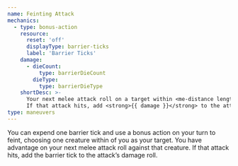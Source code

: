 ```yaml
---
name: Feinting Attack
mechanics:
  - type: bonus-action
    resource:
      reset: 'off'
      displayType: barrier-ticks
      label: 'Barrier Ticks'
    damage:
      - dieCount:
          type: barrierDieCount
        dieType:
          type: barrierDieType
    shortDesc: >-
      Your next melee attack roll on a target within <me-distance length="2" abbr /> has advantage.
      If that attack hits, add <strong>{{ damage }}</strong> to the attack’s damage roll.
type: maneuvers
---
```

You can expend one barrier tick and use a bonus action on your turn to feint, choosing one creature within <me-distance length="2" /> of
you as your target. You have advantage on your next melee attack roll against that creature. If that attack hits, add the barrier tick to the attack’s damage roll.
